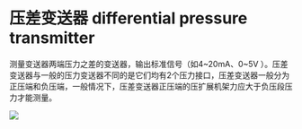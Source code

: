 # 压差变送器 differential pressure transmitter
测量变送器两端压力之差的变送器，输出标准信号（如4~20mA、0~5V ）。压差变送器与一般的压力变送器不同的是它们均有2个压力接口，压差变送器一般分为正压端和负压端，一般情况下，压差变送器正压端的压扩展机架力应大于负压段压力才能测量。


![](..\..\..\photos\压差变送器.jpg)
